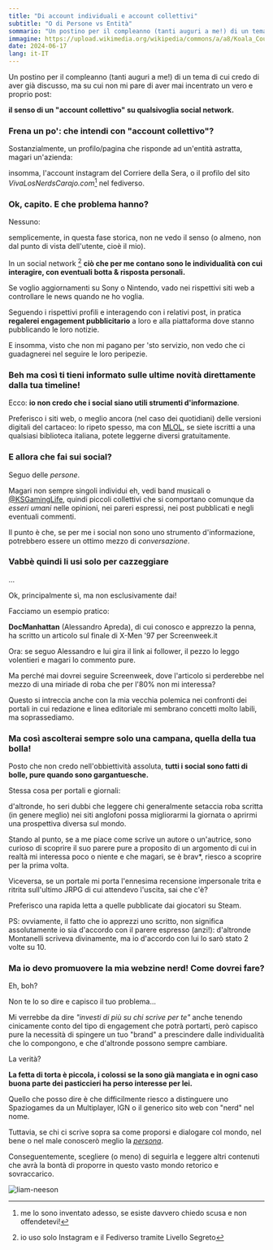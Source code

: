 ```yaml
---
title: "Di account individuali e account collettivi"
subtitle: "O di Persone vs Entità"
sommario: "Un postino per il compleanno (tanti auguri a me!) di un tema di cui credo di aver già discusso, ma su cui non mi pare di aver mai incentrato un vero e proprio post:"
immagine: https://upload.wikimedia.org/wikipedia/commons/a/a8/Koala_Country_Doors_Menu.jpg
date: 2024-06-17
lang: it-IT
---
```


Un postino per il compleanno (tanti auguri a me!) di un tema di cui credo di aver già discusso, ma su cui non mi pare di aver mai incentrato un vero e proprio post:

**il senso di un "account collettivo" su qualsivoglia social network.**

### Frena un po': che intendi con "account collettivo"?

Sostanzialmente, un profilo/pagina che risponde ad un'entità astratta, magari un'azienda:

insomma, l'account instagram del Corriere della Sera, o il profilo del sito _VivaLosNerdsCarajo.com_[^viva] nel fediverso.

[^viva]: me lo sono inventato adesso, se esiste davvero chiedo scusa e non offendetevi!

### Ok, capito. E che problema hanno?

Nessuno: 

semplicemente, in questa fase storica, non ne vedo il senso (o almeno, non dal punto di vista dell'utente, cioè il mio).

In un social network [^social] **ciò che per me contano sono le individualità con cui interagire, con eventuali botta & risposta personali.**

[^social]: io uso solo Instagram e il Fediverso tramite Livello Segreto

Se voglio aggiornamenti su Sony o Nintendo, vado nei rispettivi siti web a controllare le news quando ne ho voglia.

Seguendo i rispettivi profili e interagendo con i relativi post, in pratica **regalerei engagement pubblicitario** a loro e alla piattaforma dove stanno pubblicando le loro notizie.

E insomma, visto che non mi pagano per 'sto servizio, non vedo che ci guadagnerei nel seguire le loro peripezie.

### Beh ma così ti tieni informato sulle ultime novità direttamente dalla tua timeline!

Ecco: **io non credo che i social siano utili strumenti d'informazione**.

Preferisco i siti web, o meglio ancora (nel caso dei quotidiani) delle versioni digitali del cartaceo: lo ripeto spesso, ma con [MLOL](https://www.medialibrary.it/home/index.aspx), se siete iscritti a una qualsiasi biblioteca italiana, potete leggerne diversi gratuitamente.

### E allora che fai sui social?

Seguo delle _persone_.

Magari non sempre singoli individui eh, vedi band musicali o [@KSGamingLife](https://livellosegreto.it/@KSGamingLife), quindi piccoli collettivi che si comportano comunque da _esseri umani_ nelle opinioni, nei pareri espressi, nei post pubblicati e negli eventuali commenti.

Il punto è che, se per me i social non sono uno strumento d'informazione, potrebbero essere un ottimo mezzo di _conversazione_.

### Vabbè quindi li usi solo per cazzeggiare

...

Ok, principalmente sì, ma non esclusivamente dai!

Facciamo un esempio pratico:

**DocManhattan** (Alessandro Apreda), di cui conosco e apprezzo la penna, ha scritto un articolo sul finale di X-Men '97 per Screenweek.it

Ora: se seguo Alessandro e lui gira il link ai follower, il pezzo lo leggo volentieri e magari lo commento pure.

Ma perché mai dovrei seguire Screenweek, dove l'articolo si perderebbe nel mezzo di una miriade di roba che per l'80% non mi interessa?

Questo si intreccia anche con la mia vecchia polemica nei confronti dei portali in cui redazione e linea editoriale mi sembrano concetti molto labili, ma soprassediamo.

### Ma così ascolterai sempre solo una campana, quella della tua bolla!

Posto che non credo nell'obbiettività assoluta, **tutti i social sono fatti di bolle, pure quando sono gargantuesche.** 

Stessa cosa per portali e giornali: 

d'altronde, ho seri dubbi che leggere chi generalmente setaccia roba scritta (in genere meglio) nei siti anglofoni possa migliorarmi la giornata o aprirmi una prospettiva diversa sul mondo.

Stando al punto, se a me piace come scrive un autore o un'autrice, sono curioso di scoprire il suo parere pure a proposito di un argomento di cui in realtà mi interessa poco o niente e che magari, se è brav*, riesco a scoprire per la prima volta.

Viceversa, se un portale mi porta l'ennesima recensione impersonale trita e ritrita sull'ultimo JRPG di cui attendevo l'uscita, sai che c'è?

Preferisco una rapida letta a quelle pubblicate dai giocatori su Steam.

PS: ovviamente, il fatto che io apprezzi uno scritto, non significa assolutamente io sia d'accordo con il parere espresso (anzi!): d'altronde Montanelli scriveva divinamente, ma io d'accordo con lui lo sarò stato 2 volte su 10.

### Ma io devo promuovere la mia webzine nerd! Come dovrei fare?

Eh, boh?

Non te lo so dire e capisco il tuo problema... 

Mi verrebbe da dire _"investi di più su chi scrive per te"_ anche tenendo cinicamente conto del tipo di engagement che potrà portarti, però capisco pure la necessità di spingere un tuo "brand" a prescindere dalle individualità che lo compongono, e che d'altronde possono sempre cambiare.

La verità? 

**La fetta di torta è piccola, i colossi se la sono già mangiata e in ogni caso buona parte dei pasticcieri ha perso interesse per lei.**

Quello che posso dire è che difficilmente riesco a distinguere uno Spaziogames da un Multiplayer, IGN o il generico sito web con "nerd" nel nome. 

Tuttavia, se chi ci scrive sopra sa come proporsi e dialogare col mondo, nel bene o nel male conoscerò meglio la [_persona_](https://www.myinstants.com/it/instant/persona-34035/).

Conseguentemente, scegliere (o meno) di seguirla e leggere altri contenuti che avrà la bontà di proporre in questo vasto mondo retorico e sovraccarico.

![liam-neeson](https://i.imgflip.com/8u458n.jpg)